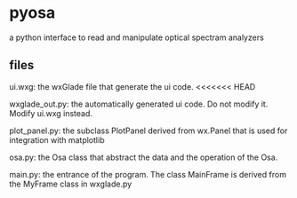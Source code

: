 # pyosa
a python interface to read and manipulate optical spectram analyzers

files
------------
ui.wxg: the wxGlade file that generate the ui code.
<<<<<<< HEAD

wxglade_out.py: the automatically generated ui code. Do not modify it. Modify ui.wxg instead.

plot_panel.py: the subclass PlotPanel derived from wx.Panel that is used for integration with matplotlib

osa.py: the Osa class that abstract the data and the operation of the Osa.

main.py: the entrance of the program. The class MainFrame is derived from the MyFrame class in wxglade.py
